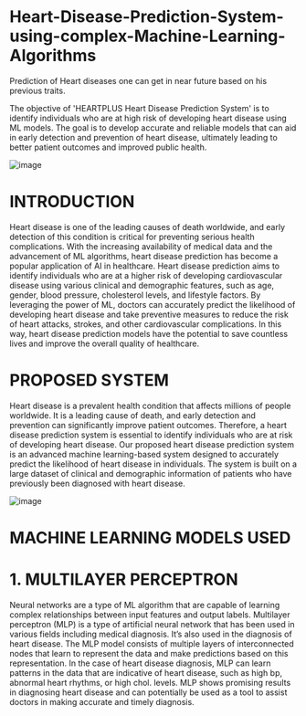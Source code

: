 # Heart-Disease-Prediction-System-using-complex-Machine-Learning-Algorithms

Prediction of Heart diseases one can get in near future based on his previous traits.

The objective of 'HEARTPLUS Heart Disease Prediction System' is to identify individuals who are at high risk of developing heart disease using ML models. The goal is to develop accurate and reliable models that can aid in early detection and prevention of heart disease, ultimately leading to better patient outcomes and improved public health.

![image](https://github.com/ParthT1862/Heart-Disease-Prediction-System-using-complex-Machine-Learning-Algorithms/assets/100213897/f712d52d-d920-4df3-a0bd-c8b05a39d840)

# INTRODUCTION
Heart disease is one of the leading causes of death worldwide, and early detection of this condition is critical for preventing serious health complications. With the increasing availability of medical data and the advancement of ML algorithms, heart disease prediction has become a popular application of AI in healthcare. Heart disease prediction aims to identify individuals who are at a higher risk of developing cardiovascular disease using various clinical and demographic features, such as age, gender, blood pressure, cholesterol levels, and lifestyle factors. By leveraging the power of ML, doctors can accurately predict the likelihood of developing heart disease and take preventive measures to reduce the risk of heart attacks, strokes, and other cardiovascular complications. In this way, heart disease prediction models have the potential to save countless lives and improve the overall quality of healthcare.

# PROPOSED SYSTEM
Heart disease is a prevalent health condition that affects millions of people worldwide. It is a leading cause of death, and early detection and prevention can significantly improve patient outcomes. Therefore, a heart disease prediction system is essential to identify individuals who are at risk of developing heart disease. Our proposed heart disease prediction system is an advanced machine learning-based system designed to accurately predict the likelihood of heart disease in individuals. The system is built on a large dataset of clinical and demographic information of patients who have previously been diagnosed with heart disease.

![image](https://github.com/ParthT1862/Heart-Disease-Prediction-System-using-complex-Machine-Learning-Algorithms/assets/100213897/6b88c68b-5c4a-46c8-9de6-3cd6ffb8e602)

# MACHINE LEARNING MODELS USED
# 1. MULTILAYER PERCEPTRON
Neural networks are a type of ML algorithm that are capable of learning complex relationships between input features and output labels. Multilayer perceptron (MLP) is a type of artificial neural network that has been used in various fields including medical diagnosis. It’s also used in the diagnosis of heart disease. The MLP model consists of multiple layers of interconnected nodes that learn to represent the data and make predictions based on this representation. In the case of heart disease diagnosis, MLP can learn patterns in the data that are indicative of heart disease, such as high bp, abnormal heart rhythms, or high chol. levels. MLP shows promising results in diagnosing heart disease and can potentially be used as a tool to assist doctors in making accurate and timely diagnosis.


